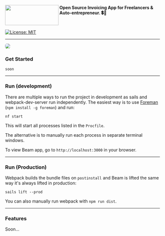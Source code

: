 <a href="https://lab.nocturne.app"><img src="https://i.imgur.com/oDFGauE.png" align="left" height="66" width="174"/></a>      


**Open Source Invoicing App for Freelancers & Auto-entrepreneur. 💲📑**


<br>


[![License: MIT](https://img.shields.io/badge/License-MIT-yellow.svg)](https://opensource.org/licenses/MIT)

___

<img src="https://i.imgur.com/1qDPHN4.png" align="left" style="border-radius: 5px"/>

<br>

### Get Started

```shell
soon
```

___

### Run (development)

There are multiple ways to run the project in development as sails and webpack-dev-server run independently. The easiest way is to use [Foreman](https://github.com/theforeman/foreman) (`npm install -g foreman`) and run:

```shell
nf start
```

This will start all processes listed in the `Procfile`.

The alternative is to manually run each process in separate terminal windows.

To view Beam app, go to `http://localhost:3000` in your browser.
___

### Run (Production)

Webpack builds the bundle files on `postinstall` and Beam is lifted the same way it's always lifted in production:

```shell
sails lift --prod
```

You can also manually run webpack with `npm run dist`.

___

### Features

Soon...
